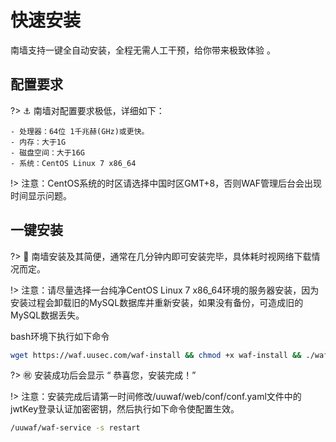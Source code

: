 # 快速安装
南墙支持一键全自动安装，全程无需人工干预，给你带来极致体验 。



## 配置要求 <!-- {docsify-ignore} -->
?> :anchor: 南墙对配置要求极低，详细如下：

  ```
  - 处理器：64位 1千兆赫(GHz)或更快。
  - 内存：大于1G
  - 磁盘空间：大于16G
  - 系统：CentOS Linux 7 x86_64
  ```

!> 注意：CentOS系统的时区请选择中国时区GMT+8，否则WAF管理后台会出现时间显示问题。



## 一键安装 <!-- {docsify-ignore} -->
?> :rocket: 南墙安装及其简便，通常在几分钟内即可安装完毕，具体耗时视网络下载情况而定。

!> 注意：请尽量选择一台纯净CentOS Linux 7 x86_64环境的服务器安装，因为安装过程会卸载旧的MySQL数据库并重新安装，如果没有备份，可造成旧的MySQL数据丢失。

bash环境下执行如下命令

```bash
wget https://waf.uusec.com/waf-install && chmod +x waf-install && ./waf-install
```

?> :congratulations: 安装成功后会显示 “ 恭喜您，安装完成！”

!> 注意：安装完成后请第一时间修改/uuwaf/web/conf/conf.yaml文件中的jwtKey登录认证加密密钥，然后执行如下命令使配置生效。

```bash
/uuwaf/waf-service -s restart
```